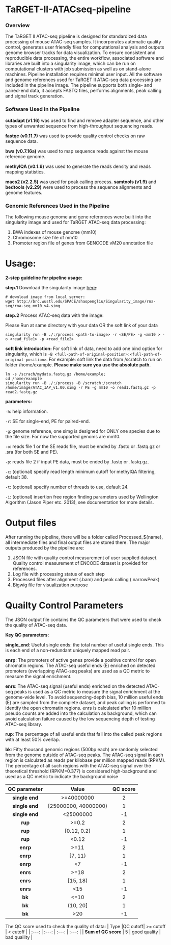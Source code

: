 # TaRGET-II-ATACseq-pipeline

### Overview
The TaRGET II ATAC-seq pipeline is designed for standardized data processing of mouse ATAC-seq samples. It incorporates automatic quality control, generates user friendly files for computational analysis and outputs genome browser tracks for data visualization. To ensure consistent and reproducible data processing, the entire workflow, associated software and libraries are built into a singularity image, which can be run on computational clusters with job submission as well as on stand-alone machines. Pipeline installation requires minimal user input. All the software and genome references used for TaRGET II ATAC-seq data processing are included in the pipeline image. The pipeline supports both single- and paired-end data, it accepts FASTQ files, performs alignments, peak calling and signal track generation. 
### Software Used in the Pipeline
**cutadapt (v1.16)** was used to find and remove adapter sequence, and other types of unwanted sequence from high-throughput sequencing reads.

**fastqc (v0.11.7)** was used to provide quality control checks on raw sequence data.

**bwa (v0.7.16a)** was used to map sequence reads against the mouse reference genome.

**methylQA (v0.1.9)** was used to generate the reads density and reads mapping statistics.

**macs2 (v2.2.5)** was used for peak calling process.
**samtools (v1.9)** and **bedtools (v2.29)** were used to process the sequence alignments and genome features.

### Genomic References Used in the Pipeline 
The following mouse genome and gene references were built into the singularity image and used for TaRGET ATAC-seq data processing:
1)	BWA indexes of mouse genome (mm10)
2)	Chromosome size file of mm10
3)	Promoter region file of genes from GENCODE vM20 annotation file


# Usage:

**2-step guideline for pipeline usage:**

**step.1** Download the singularity image [here](http://brc.wustl.edu/SPACE/shaopengliu/Singularity_image/rna-seq/rna-seq_mm10_v4.simg):
```
# download image from local server:
wget http://brc.wustl.edu/SPACE/shaopengliu/Singularity_image/rna-seq/rna-seq_mm10_v4.simg  
```
**step.2** Process ATAC-seq data with the image: 

Please Run at same directory with your data OR the soft link of your data
```
singularity run -B ./:/process <path-to-image> -r <SE/PE> -g <mm10 > -o <read_file1> -p <read_file2>
```
**soft link introduction:** For soft link of data, need to add one bind option for singularity, which is ```-B <full-path-of-original-position>:<full-path-of-original-position>```. 
For example:
soft link the data from /scratch to run on folder /home/example. **Please make sure you use the absolute path.**
```
ln -s /scrach/mydata.fastq.gz /home/example;
cd /home/example
singularity run -B ./:/process -B /scratch:/scratch /home/image/ATAC_IAP_v1.00.simg -r PE -g mm10 -o read1.fastq.gz -p read2.fastq.gz
```
**parameters:**

`-h`: help information.

`-r`: SE for single-end, PE for paired-end.

`-g`: genome reference, one simg is designed for ONLY one species due to the file size. For now the supported genoms are mm10.

`-o`: reads file 1 or the SE reads file, must be ended by .fastq or .fastq.gz or .sra (for both SE and PE). 

`-p`: reads file 2 if input PE data, must be ended by .fastq or .fastq.gz.

`-c`: (optional) specify read length minimum cutoff for methylQA filtering, default 38.

`-t`: (optional) specify number of threads to use, default 24.

`-i`: (optional) insertion free region finding parameters used by Wellington Algorithm (Jason Piper etc. 2013), see documentation for more details.

# Output files

After running the pipeline, there will be a folder called Processed_${name}, all intermediate files and final output files are stored there. The major outputs produced by the pipeline are:
   1)	JSON file with quality control measurement of user supplied dataset. Quality control measurement of ENCODE dataset is  provided for references. 
   2)	Log file with processing status of each step 
   3)	Processed files after alignment (.bam) and peak calling (.narrowPeak) 
   4)	Bigwig file for visualization purpose

# Quailty Control Parameters
The JSON output file contains the QC parameters that were used to check the quality of ATAC-seq data.

**Key QC parameters:**
 
**single_end**: Useful single ends: the total number of useful single ends. This is each end of a non-redundant uniquely mapped read pair.

**enrp**: The promoters of active genes provide a positive control for open chromatin regions. The ATAC-seq useful ends (E) enriched on detected promoters (overlapping ATAC-seq peaks) are used as a QC metric to measure the signal enrichment.

**enrs**: The ATAC-seq signal (useful ends) enriched on the detected ATAC-seq peaks is used as a QC metric to measure the signal enrichment at the genome-wide level. To avoid sequencing-depth bias, 10 million useful ends (E) are sampled from the complete dataset, and peak calling is performed to identify the open chromatin regions. enrs is calculated after 10 million pseudo counts are added into the calculation as background, which can avoid calculation failure caused by the low sequencing depth of testing ATAC-seq library.

**rup**: The percentage of all useful ends that fall into the called peak regions with at least 50% overlap. 

**bk**: Fifty thousand genomic regions (500bp each) are randomly selected from the genome outside of ATAC-seq peaks. The ATAC-seq signal in each region is calculated as reads per kilobase per million mapped reads (RPKM). The percentage of all such regions with the ATAC-seq signal over the theoretical threshold (RPKM=0.377) is considered high-background and used as a QC metric to indicate the background noise

|QC parameter|Value|QC score|
| :---: | :---: | :---: |
| **single end** | >=40000000 | 2 |
| **single end** | \[25000000, 40000000\) | 1 |
| **single end** | <25000000 | -1 |
| **rup** | >=0.2 | 2 |
| **rup** | \[0.12, 0.2\) | 1 |
| **rup** | <0.12 | -1 |
| **enrp** | >=11 | 2 |
| **enrp** | \[7, 11\) | 1 |
| **enrp** | <7 | -1 |
| **enrs** | >=18 | 2 |
| **enrs** | \[15, 18\) | 1 |
| **enrs** | <15 | -1 |
| **bk** | <=10 | 2 |
| **bk** | \(10, 20\] | 1 |
| **bk** | >20 | -1 |

The QC score used to check the quality of data:
| Type |QC cutoff| >= cutoff | < cutoff |
| :---: | :---: | :---: | :---: |
| **Sum of QC score** | 5 | good quality | bad quaility |






